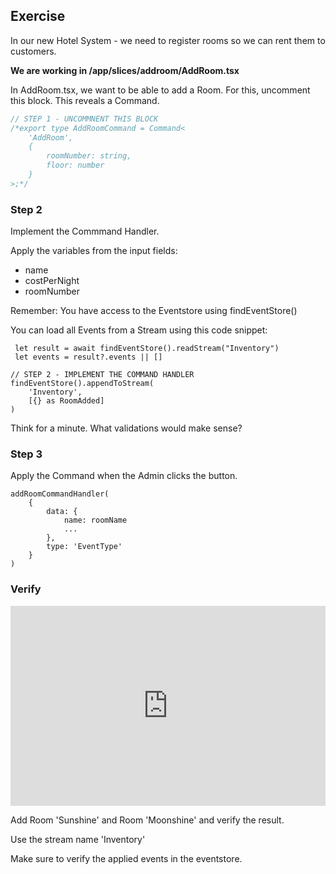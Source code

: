 


## Exercise

In our new Hotel System - we need to register rooms so we can rent them to customers.

**We are working in /app/slices/addroom/AddRoom.tsx**

In AddRoom.tsx, we want to be able to add a Room.
For this, uncomment this block. This reveals a Command.


```javascript
// STEP 1 - UNCOMMNENT THIS BLOCK
/*export type AddRoomCommand = Command<
    'AddRoom',
    {
        roomNumber: string,
        floor: number
    }
>;*/
```

### Step 2

Implement the Commmand Handler.

Apply the variables from the input fields:

- name
- costPerNight
- roomNumber

Remember: You have access to the Eventstore using findEventStore()

You can load all Events from a Stream using this code snippet:
```
 let result = await findEventStore().readStream("Inventory")
 let events = result?.events || []
```

```
// STEP 2 - IMPLEMENT THE COMMAND HANDLER
findEventStore().appendToStream(
    'Inventory',
    [{} as RoomAdded]
)
```

Think for a minute. What validations would make sense?

### Step 3

Apply the Command when the Admin clicks the button.

```
addRoomCommandHandler(
    {
        data: {
            name: roomName
            ...
        },
        type: 'EventType' 
    }
)
```

### Verify

<div style="position: relative; padding-bottom: 63.52941176470588%; height: 0;"><iframe src="https://www.loom.com/embed/ce8d51a94b8b4f1ab7d4711b1759115b?sid=b4e6a7e4-d9c3-4a6f-826a-980eb5812c27" frameborder="0" webkitallowfullscreen mozallowfullscreen allowfullscreen style="position: absolute; top: 0; left: 0; width: 100%; height: 100%;"></iframe></div>

Add Room 'Sunshine' and Room 'Moonshine' and verify the result.

Use the stream name 'Inventory'

Make sure to verify the applied events in the eventstore.